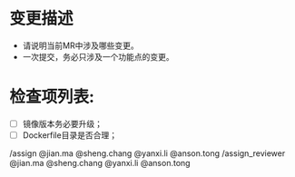 # 变更描述

* 请说明当前MR中涉及哪些变更。
* 一次提交，务必只涉及一个功能点的变更。

# 检查项列表:

- [ ] 镜像版本务必要升级；
- [ ] Dockerfile目录是否合理；

/assign @jian.ma @sheng.chang @yanxi.li @anson.tong
/assign_reviewer @jian.ma @sheng.chang @yanxi.li @anson.tong